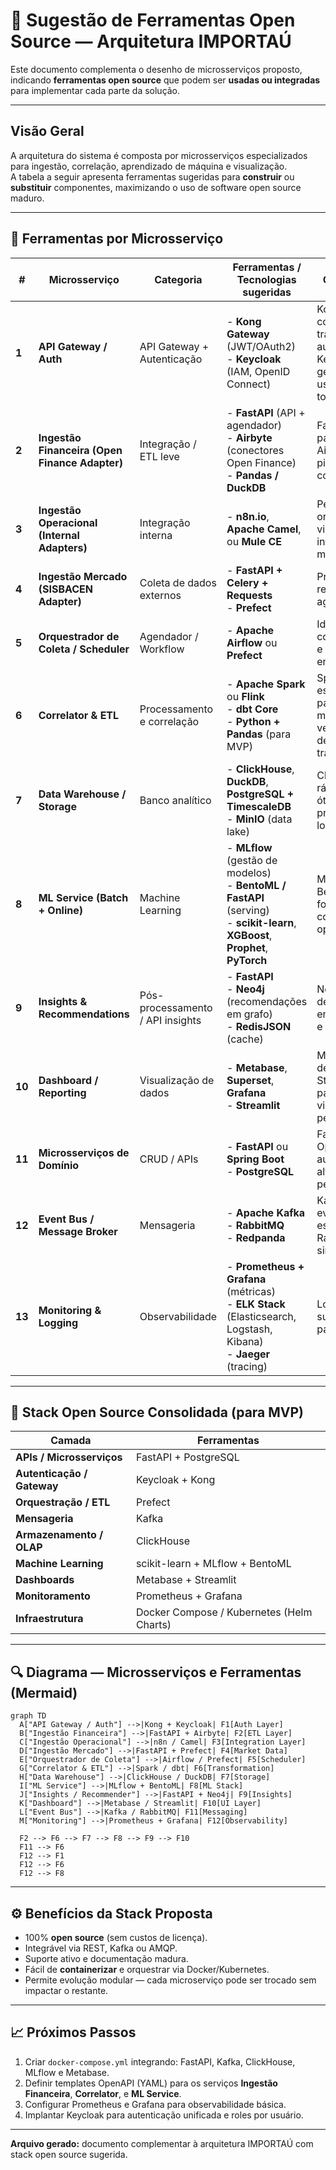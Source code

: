 
# 🔧 Sugestão de Ferramentas Open Source — Arquitetura IMPORTAÚ

Este documento complementa o desenho de microsserviços proposto, indicando **ferramentas open source** que podem ser **usadas ou integradas** para implementar cada parte da solução.

---

## Visão Geral

A arquitetura do sistema é composta por microsserviços especializados para ingestão, correlação, aprendizado de máquina e visualização.  
A tabela a seguir apresenta ferramentas sugeridas para **construir** ou **substituir** componentes, maximizando o uso de software open source maduro.

---

## 🧩 Ferramentas por Microsserviço

| # | Microsserviço | Categoria | Ferramentas / Tecnologias sugeridas | Observações |
|---|----------------|------------|------------------------------------|--------------|
| **1** | **API Gateway / Auth** | API Gateway + Autenticação | - **Kong Gateway** (JWT/OAuth2)  <br> - **Keycloak** (IAM, OpenID Connect) | Kong faz controle de tráfego e autenticação. Keycloak gerencia usuários e tokens OIDC. |
| **2** | **Ingestão Financeira (Open Finance Adapter)** | Integração / ETL leve | - **FastAPI** (API + agendador) <br> - **Airbyte** (conectores Open Finance) <br> - **Pandas / DuckDB** | FastAPI ideal para APIs leves; Airbyte para pipelines configuráveis. |
| **3** | **Ingestão Operacional (Internal Adapters)** | Integração interna | - **n8n.io**, **Apache Camel**, ou **Mule CE** | Permitem orquestração visual e integração sem muito código. |
| **4** | **Ingestão Mercado (SISBACEN Adapter)** | Coleta de dados externos | - **FastAPI + Celery + Requests** <br> - **Prefect** | Prefect lida com retries e agendamento. |
| **5** | **Orquestrador de Coleta / Scheduler** | Agendador / Workflow | - **Apache Airflow** ou **Prefect** | Ideal para controlar fluxos e dependências entre jobs. |
| **6** | **Correlator & ETL** | Processamento e correlação | - **Apache Spark** ou **Flink** <br> - **dbt Core** <br> - **Python + Pandas** (para MVP) | Spark escalável, dbt para modelagem e versionamento de transformações. |
| **7** | **Data Warehouse / Storage** | Banco analítico | - **ClickHouse**, **DuckDB**, **PostgreSQL + TimescaleDB** <br> - **MinIO** (data lake) | ClickHouse é rápido; DuckDB ótimo para protótipos locais. |
| **8** | **ML Service (Batch + Online)** | Machine Learning | - **MLflow** (gestão de modelos) <br> - **BentoML / FastAPI** (serving) <br> - **scikit-learn**, **XGBoost**, **Prophet**, **PyTorch** | MLflow e BentoML formam stack completa de ML open source. |
| **9** | **Insights & Recommendations** | Pós-processamento / API insights | - **FastAPI** <br> - **Neo4j** (recomendações em grafo) <br> - **RedisJSON** (cache) | Neo4j modela dependências entre produtos e fornecedores. |
| **10** | **Dashboard / Reporting** | Visualização de dados | - **Metabase**, **Superset**, **Grafana** <br> - **Streamlit** | Metabase fácil de usar; Streamlit útil para visualizações personalizadas. |
| **11** | **Microsserviços de Domínio** | CRUD / APIs | - **FastAPI** ou **Spring Boot** <br> - **PostgreSQL** | FastAPI tem OpenAPI automático e alta performance. |
| **12** | **Event Bus / Message Broker** | Mensageria | - **Apache Kafka** <br> - **RabbitMQ** <br> - **Redpanda** | Kafka para eventos em alta escala; RabbitMQ mais simples e leve. |
| **13** | **Monitoring & Logging** | Observabilidade | - **Prometheus + Grafana** (métricas) <br> - **ELK Stack** (Elasticsearch, Logstash, Kibana) <br> - **Jaeger** (tracing) | Loki pode substituir ELK para logs leves. |

---

## 🧱 Stack Open Source Consolidada (para MVP)

| Camada | Ferramentas |
|--------|--------------|
| **APIs / Microsserviços** | FastAPI + PostgreSQL |
| **Autenticação / Gateway** | Keycloak + Kong |
| **Orquestração / ETL** | Prefect |
| **Mensageria** | Kafka |
| **Armazenamento / OLAP** | ClickHouse |
| **Machine Learning** | scikit-learn + MLflow + BentoML |
| **Dashboards** | Metabase + Streamlit |
| **Monitoramento** | Prometheus + Grafana |
| **Infraestrutura** | Docker Compose / Kubernetes (Helm Charts) |

---

## 🔍 Diagrama — Microsserviços e Ferramentas (Mermaid)

```mermaid
graph TD
  A["API Gateway / Auth"] -->|Kong + Keycloak| F1[Auth Layer]
  B["Ingestão Financeira"] -->|FastAPI + Airbyte| F2[ETL Layer]
  C["Ingestão Operacional"] -->|n8n / Camel| F3[Integration Layer]
  D["Ingestão Mercado"] -->|FastAPI + Prefect| F4[Market Data]
  E["Orquestrador de Coleta"] -->|Airflow / Prefect| F5[Scheduler]
  G["Correlator & ETL"] -->|Spark / dbt| F6[Transformation]
  H["Data Warehouse"] -->|ClickHouse / DuckDB| F7[Storage]
  I["ML Service"] -->|MLflow + BentoML| F8[ML Stack]
  J["Insights / Recommender"] -->|FastAPI + Neo4j| F9[Insights]
  K["Dashboard"] -->|Metabase / Streamlit| F10[UI Layer]
  L["Event Bus"] -->|Kafka / RabbitMQ| F11[Messaging]
  M["Monitoring"] -->|Prometheus + Grafana| F12[Observability]

  F2 --> F6 --> F7 --> F8 --> F9 --> F10
  F11 --> F6
  F12 --> F1
  F12 --> F6
  F12 --> F8
```

---

## ⚙️ Benefícios da Stack Proposta
- 100% **open source** (sem custos de licença).  
- Integrável via REST, Kafka ou AMQP.  
- Suporte ativo e documentação madura.  
- Fácil de **containerizar** e orquestrar via Docker/Kubernetes.  
- Permite evolução modular — cada microserviço pode ser trocado sem impactar o restante.

---

## 📈 Próximos Passos
1. Criar `docker-compose.yml` integrando: FastAPI, Kafka, ClickHouse, MLflow e Metabase.  
2. Definir templates OpenAPI (YAML) para os serviços **Ingestão Financeira**, **Correlator**, e **ML Service**.  
3. Configurar Prometheus e Grafana para observabilidade básica.  
4. Implantar Keycloak para autenticação unificada e roles por usuário.

---

**Arquivo gerado:** documento complementar à arquitetura IMPORTAÚ com stack open source sugerida.
